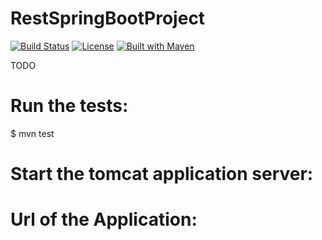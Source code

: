# RestSpringBootProject

[![Build Status](https://travis-ci.org/fdlessard/RestSpringBootProject.svg)](https://travis-ci.org/fdlessard/RestSpringBootProject)
[![License](http://img.shields.io/:license-mit-blue.svg)](https://github.com/fdlessard/RestSpringBootProject/blob/master/LICENSE)
[![Built with Maven](http://maven.apache.org/images/logos/maven-feather.png)](http://maven.org/)

TODO

Run the tests:
===

$ mvn test


Start the tomcat application server:
===




Url of the Application:
===


